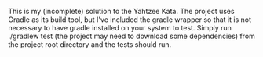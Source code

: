 This is my (incomplete) solution to the Yahtzee Kata. The project uses Gradle as its build tool, but I've included the gradle wrapper so that it is not necessary to have gradle installed on your system to test. Simply run ./gradlew test (the project may need to download some dependencies) from the project root directory and the tests should run.
